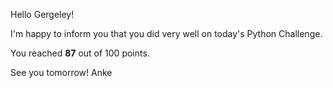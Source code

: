Hello Gergeley!


I'm happy to inform you that you did very well on today's Python Challenge.

You reached **87** out of 100 points.

See you tomorrow!
Anke